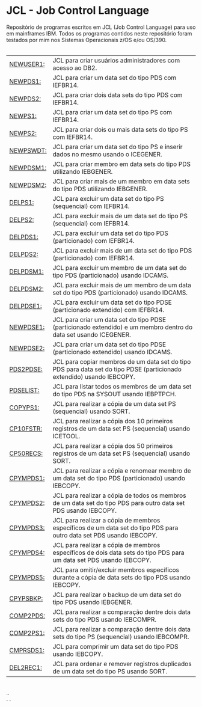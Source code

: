 # JCL - Job Control Language

Repositório de programas escritos em JCL (Job Control Language) para uso em mainframes IBM. 
Todos os programas contidos neste repositório foram testados por mim nos Sistemas Operacionais z/OS e/ou OS/390.
<br />
<br />

<!--
REMOVER TEXTO:
Repositório de programas escritos em JCL (Job Control Language) para uso em mainframes IBM. 
Todos os programas contidos neste repositório foram testados por mim nos Sistemas Operacionais z/OS e/ou OS/390.
<br />
<br />

ESPAÇO PARA OBSERVAÇÕES:



-->

<!--
  <tr>
    <td valign="left"><a href="">:</a></td>
    <td valign="left">Descricao.</td>
  </tr>
-->

<table border="0" cellspacing="2">
  <tr>
    <td valign="left"><a href="https://github.com/fermyno/mainframe/tree/main/JCL/src/NEWUSER1.txt">NEWUSER1:</a></td>
    <td valign="left">JCL para criar usuários administradores com acesso ao DB2.</td>
  </tr>
  <tr>
    <td valign="left"><a href="https://github.com/fermyno/mainframe/tree/main/JCL/src/NEWPDS1.txt">NEWPDS1:</a></td>
    <td valign="left">JCL para criar um data set do tipo PDS com IEFBR14.</td>
  </tr>
  <tr>
    <td valign="left"><a href="https://github.com/fermyno/mainframe/tree/main/JCL/src/NEWPDS2.txt">NEWPDS2:</a></td>
    <td valign="left">JCL para criar dois data sets do tipo PDS com IEFBR14.</td>
  </tr>
  <tr>
    <td valign="left"><a href="https://github.com/fermyno/mainframe/tree/main/JCL/src/NEWPS1.txt">NEWPS1:</a></td>
    <td valign="left">JCL para criar um data set do tipo PS com IEFBR14.</td>
  </tr>
  <tr>
    <td valign="left"><a href="https://github.com/fermyno/mainframe/tree/main/JCL/src/NEWPS2.txt">NEWPS2:</a></td>
    <td valign="left">JCL para criar dois ou mais data sets do tipo PS com IEFBR14.</td>
  </tr>
  <tr>
    <td valign="left"><a href="https://github.com/fermyno/mainframe/tree/main/JCL/src/NEWPSWDT.txt">NEWPSWDT:</a></td>
    <td valign="left">JCL para criar um data set do tipo PS e inserir dados no mesmo usando o ICEGENER.</td>
  </tr>
  <tr>
    <td valign="left"><a href="https://github.com/fermyno/mainframe/tree/main/JCL/src/NEWPDSM1.txt">NEWPDSM1:</a></td>
    <td valign="left">JCL para criar membro em data sets do tipo PDS utilizando IEBGENER.</td>
  </tr>
  <tr>
    <td valign="left"><a href="https://github.com/fermyno/mainframe/tree/main/JCL/src/NEWPDSM2.txt">NEWPDSM2:</a></td>
    <td valign="left">JCL para criar mais de um membro em data sets do tipo PDS utilizando IEBGENER.</td>
  </tr>
  <tr>
    <td valign="left"><a href="https://github.com/fermyno/mainframe/tree/main/JCL/src/DELPS1.txt">DELPS1:</a></td>
    <td valign="left">JCL para excluir um data set do tipo PS (sequencial) com IEFBR14.</td>
  </tr>
  <tr>
    <td valign="left"><a href="https://github.com/fermyno/mainframe/tree/main/JCL/src/DELPS2.txt">DELPS2:</a></td>
    <td valign="left">JCL para excluir mais de um data set do tipo PS (sequencial) com IEFBR14.</td>
  </tr>
  <tr>
    <td valign="left"><a href="https://github.com/fermyno/mainframe/tree/main/JCL/src/DELPDS1.txt">DELPDS1:</a></td>
    <td valign="left">JCL para excluir um data set do tipo PDS (particionado) com IEFBR14.</td>
  </tr>
  <tr>
    <td valign="left"><a href="https://github.com/fermyno/mainframe/tree/main/JCL/src/DELPDS2.txt">DELPDS2:</a></td>
    <td valign="left">JCL para excluir mais de um data set do tipo PDS (particionado) com IEFBR14.</td>
  </tr>
  <tr>
    <td valign="left"><a href="https://github.com/fermyno/mainframe/tree/main/JCL/src/DELPDSM1.txt">DELPDSM1:</a></td>
    <td valign="left">JCL para excluir um membro de um data set do tipo PDS (particionado) usando IDCAMS.</td>
  </tr>
  <tr>
    <td valign="left"><a href="https://github.com/fermyno/mainframe/tree/main/JCL/src/DELPDSM2.txt">DELPDSM2:</a></td>
    <td valign="left">JCL para excluir mais de um membro de um data set do tipo PDS (particionado) usando IDCAMS.</td>
  </tr>
  <tr>
    <td valign="left"><a href="https://github.com/fermyno/mainframe/tree/main/JCL/src/DELPDSE1.txt">DELPDSE1:</a></td>
    <td valign="left">JCL para excluir um data set do tipo PDSE (particionado extendido) com IEFBR14.</td>
  </tr>
  <tr>
    <td valign="left"><a href="https://github.com/fermyno/mainframe/tree/main/JCL/src/NEWPDSE1.txt">NEWPDSE1:</a></td>
    <td valign="left">JCL para criar um data set do tipo PDSE (particionado extendido) e um membro dentro do data set usando ICEGENER.</td>
  </tr>
  <tr>
    <td valign="left"><a href="https://github.com/fermyno/mainframe/tree/main/JCL/src/NEWPDSE2.txt">NEWPDSE2:</a></td>
    <td valign="left">JCL para criar um data set do tipo PDSE (particionado extendido) usando IDCAMS.</td>
  </tr>
  <tr>
    <td valign="left"><a href="https://github.com/fermyno/mainframe/tree/main/JCL/src/PDS2PDSE.txt">PDS2PDSE:</a></td>
    <td valign="left">JCL para copiar membros de um data set do tipo PDS para data set do tipo PDSE (particionado extendido) usando IEBCOPY.</td>
  </tr>
  <tr>
    <td valign="left"><a href="https://github.com/fermyno/mainframe/tree/main/JCL/src/PDSELIST.txt">PDSELIST:</a></td>
    <td valign="left">JCL para listar todos os membros de um data set do tipo PDS na SYSOUT usando IEBPTPCH.</td>
  </tr>
  <tr>
    <td valign="left"><a href="https://github.com/fermyno/mainframe/tree/main/JCL/src/COPYPS1.txt">COPYPS1:</a></td>
    <td valign="left">JCL para realizar a cópia de um data set PS (sequencial) usando SORT.</td>
  </tr>
  <tr>
    <td valign="left"><a href="https://github.com/fermyno/mainframe/tree/main/JCL/src/CP10FSTR.txt">CP10FSTR:</a></td>
    <td valign="left">JCL para realizar a cópia dos 10 primeiros registros de um data set PS (sequencial) usando ICETOOL.</td>
  </tr>
  <tr>
    <td valign="left"><a href="https://github.com/fermyno/mainframe/tree/main/JCL/src/CP50RECS.txt">CP50RECS:</a></td>
    <td valign="left">JCL para realizar a cópia dos 50 primeiros registros de um data set PS (sequencial) usando SORT.</td>
  </tr>
  <tr>
    <td valign="left"><a href="https://github.com/fermyno/mainframe/tree/main/JCL/src/CPYMPDS1.txt">CPYMPDS1:</a></td>
    <td valign="left">JCL para realizar a cópia e renomear membro de um data set do tipo PDS (particionado) usando IEBCOPY.</td>
  </tr>
  <tr>
    <td valign="left"><a href="https://github.com/fermyno/mainframe/tree/main/JCL/src/CPYMPDS2.txt">CPYMPDS2:</a></td>
    <td valign="left">JCL para realizar a cópia de todos os membros de um data set do tipo PDS para outro data set PDS usando IEBCOPY.</td>
  </tr>
  <tr>
    <td valign="left"><a href="https://github.com/fermyno/mainframe/tree/main/JCL/src/CPYMPDS3.txt">CPYMPDS3:</a></td>
    <td valign="left">JCL para realizar a cópia de membros específicos de um data set do tipo PDS para outro data set PDS usando IEBCOPY.</td>
  </tr>
  <tr>
    <td valign="left"><a href="https://github.com/fermyno/mainframe/tree/main/JCL/src/CPYMPDS4.txt">CPYMPDS4:</a></td>
    <td valign="left">JCL para realizar a cópia de membros específicos de dois data sets do tipo PDS para um data set PDS usando IEBCOPY.</td>
  </tr>
  <tr>
    <td valign="left"><a href="https://github.com/fermyno/mainframe/tree/main/JCL/src/CPYMPDS5.txt">CPYMPDS5:</a></td>
    <td valign="left">JCL para omitir/excluir membros específicos durante a cópia de data sets do tipo PDS usando IEBCOPY.</td>
  </tr>
  <tr>
    <td valign="left"><a href="https://github.com/fermyno/mainframe/tree/main/JCL/src/CPYPSBKP.txt">CPYPSBKP:</a></td>
    <td valign="left">JCL para realizar o backup de um data set do tipo PDS usando IEBGENER.</td>
  </tr>
  <tr>
    <td valign="left"><a href="https://github.com/fermyno/mainframe/tree/main/JCL/src/COMP2PDS.txt">COMP2PDS:</a></td>
    <td valign="left">JCL para realizar a comparação dentre dois data sets do tipo PDS usando IEBCOMPR.</td>
  </tr>  
  <tr>
    <td valign="left"><a href="https://github.com/fermyno/mainframe/tree/main/JCL/src/COMP2PS1.txt">COMP2PS1:</a></td>
    <td valign="left">JCL para realizar a comparação dentre dois data sets do tipo PS (sequencial) usando IEBCOMPR.</td>
  </tr>    
  <tr>
    <td valign="left"><a href="https://github.com/fermyno/mainframe/tree/main/JCL/src/CMPRSDS1.txt">CMPRSDS1:</a></td>
    <td valign="left">JCL para comprimir um data set do tipo PDS usando IEBCOPY.</td>
  </tr>    
  <tr>
    <td valign="left"><a href="https://github.com/fermyno/mainframe/tree/main/JCL/src/DEL2REC1.txt">DEL2REC1:</a></td>
    <td valign="left">JCL para ordenar e remover registros duplicados de um data set do tipo PS usando SORT.</td>
  </tr>     
</table>
<br />..
<br />.
.
<p></p>
